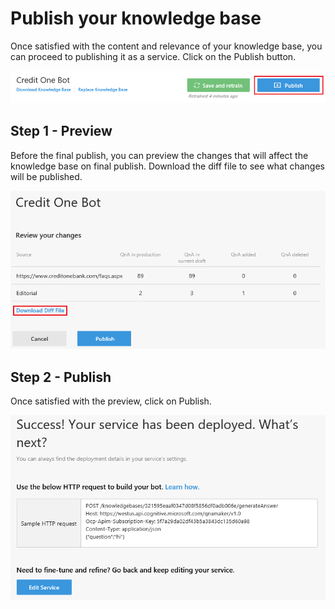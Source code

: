 <!-- 
NavPath: QnA Maker/Guides
LinkLabel: Publish your knowledge base
Url: QnAMaker/documentation/guides/publishkb
Weight: 86 
-->

# Publish your knowledge base #
Once satisfied with the content and relevance of your knowledge base, you can proceed to publishing it as a service. Click on the Publish button.

![alt text](../Images/kbPublish.png)

## Step 1 - Preview ##
Before the final publish, you can preview the changes that will affect the knowledge base on final publish. Download the diff file to see what changes will be published.

![alt text](../Images/kbDownloadDiff.png)

## Step 2 - Publish ##
Once satisfied with the preview, click on Publish.

![alt text](../Images/kbSuccess.png)